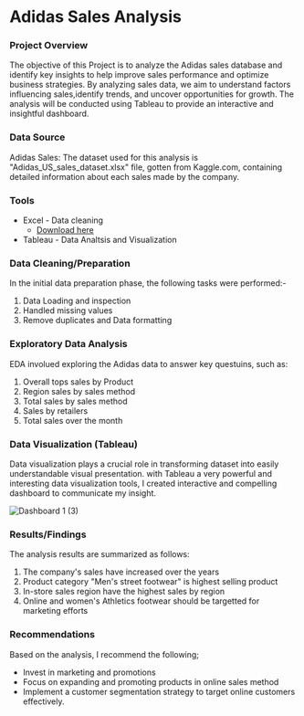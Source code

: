 # Adidas Sales Analysis


### Project Overview
The objective of this Project is to analyze the Adidas sales database and identify key insights to help improve sales performance and optimize business strategies. By analyzing sales data, we aim to understand factors influencing sales,identify trends, and uncover opportunities for growth. The analysis will be conducted using Tableau to provide an interactive and insightful dashboard.

### Data Source
Adidas Sales: The dataset used for this analysis is "Adidas_US_sales_dataset.xlsx" file, gotten from Kaggle.com, containing detailed information about each sales made by the company.

### Tools
- Excel - Data cleaning
   - [Download here](https://microsoft.com)
- Tableau - Data Analtsis and Visualization

### Data Cleaning/Preparation
In the initial data preparation phase, the following tasks were performed:-
1. Data Loading and inspection
2. Handled missing values
3. Remove duplicates and Data formatting

### Exploratory Data Analysis
EDA involued exploring the Adidas data to answer key questuins, such as:
1. Overall tops sales by Product
2. Region sales by sales method
3. Total sales by sales method
4. Sales by retailers
5. Total sales over the month

### Data Visualization (Tableau)
Data visualization plays a crucial role in transforming dataset into easily understandable visual presentation. with Tableau a very powerful and interesting data visualization tools, I created interactive and compelling dashboard to communicate my insight.

![Dashboard 1 (3)](https://github.com/Peepearl/Adidas-sales-report/assets/99322339/6a15618f-df0a-4b5d-acb6-cb26646eaca1)

### Results/Findings
The analysis results are summarized as follows:
1. The company's sales have increased over the years
2. Product category "Men's street footwear" is highest selling product
3. In-store sales region have the highest sales by region
4. Online and women's Athletics footwear should be targetted for marketing efforts

### Recommendations
Based on the analysis, I recommend the following;
- Invest in marketing and promotions
- Focus on expanding and promoting products in online sales method
- Implement a customer segmentation strategy to target online customers effectively.
    



